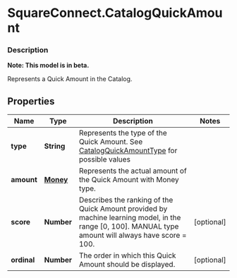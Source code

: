 # SquareConnect.CatalogQuickAmount

### Description
**Note: This model is in beta.**

Represents a Quick Amount in the Catalog.

## Properties
Name | Type | Description | Notes
------------ | ------------- | ------------- | -------------
**type** | **String** | Represents the type of the Quick Amount. See [CatalogQuickAmountType](#type-catalogquickamounttype) for possible values | 
**amount** | [**Money**](Money.md) | Represents the actual amount of the Quick Amount with Money type. | 
**score** | **Number** | Describes the ranking of the Quick Amount provided by machine learning model, in the range [0, 100]. MANUAL type amount will always have score &#x3D; 100. | [optional] 
**ordinal** | **Number** | The order in which this Quick Amount should be displayed. | [optional] 


